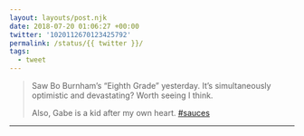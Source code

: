 ```yaml
---
layout: layouts/post.njk
date: 2018-07-20 01:06:27 +00:00
twitter: '1020112670123425792'
permalink: /status/{{ twitter }}/
tags: 
  - tweet
---
```


> Saw Bo Burnham’s “Eighth Grade” yesterday. It’s simultaneously optimistic and devastating? Worth seeing I think.
> 
> Also, Gabe is a kid after my own heart. [#sauces](https://twitter.com/hashtag/sauces)

---
